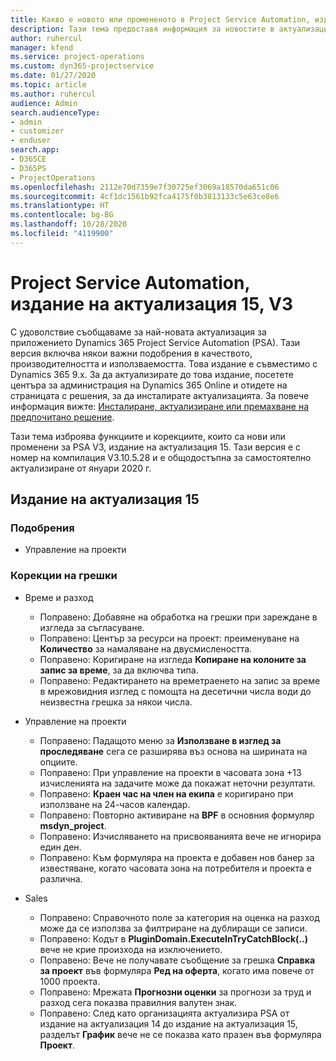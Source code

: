 ```yaml
---
title: Какво е новото или промененото в Project Service Automation, издание на актуализация 15, V3
description: Тази тема предоставя информация за новостите в актуализацията на Project Service Automation, издание 15, V3.
author: ruhercul
manager: kfend
ms.service: project-operations
ms.custom: dyn365-projectservice
ms.date: 01/27/2020
ms.topic: article
ms.author: ruhercul
audience: Admin
search.audienceType:
- admin
- customizer
- enduser
search.app:
- D365CE
- D365PS
- ProjectOperations
ms.openlocfilehash: 2112e70d7359e7f30725ef3069a18570da651c06
ms.sourcegitcommit: 4cf1dc1561b92fca4175f0b3813133c5e63ce8e6
ms.translationtype: HT
ms.contentlocale: bg-BG
ms.lasthandoff: 10/28/2020
ms.locfileid: "4119900"
---
```

# <a name="project-service-automation-update-release-15-v3"></a>Project Service Automation, издание на актуализация 15, V3

С удоволствие съобщаваме за най-новата актуализация за приложението Dynamics 365 Project Service Automation (PSA). Тази версия включва някои важни подобрения в качеството, производителността и използваемостта. Това издание е съвместимо с Dynamics 365 9.x. За да актуализирате до това издание, посетете центъра за администрация на Dynamics 365 Online и отидете на страницата с решения, за да инсталирате актуализацията. За повече информация вижте: [Инсталиране, актуализиране или премахване на предпочитано решение](https://docs.microsoft.com/power-platform/admin/install-remove-preferred-solution).

Тази тема изброява функциите и корекциите, които са нови или променени за PSA V3, издание на актуализация 15. Тази версия е с номер на компилация V3.10.5.28 и е общодостъпна за самостоятелно актуализиране от януари 2020 г.

## <a name="update-release-15"></a>Издание на актуализация 15 

### <a name="enhancements"></a>Подобрения

- Управление на проекти

### <a name="bug-fixes"></a>Корекции на грешки

- Време и разход

  - Поправено: Добавяне на обработка на грешки при зареждане в изгледа за съгласуване.
  - Поправено: Център за ресурси на проект: преименуване на **Количество** за намаляване на двусмислеността.
  - Поправено: Коригиране на изгледа **Копиране на колоните за запис за време**, за да включва типа.
  - Поправено: Редактирането на времетраенето на запис за време в мрежовидния изглед с помощта на десетични числа води до неизвестна грешка за някои числа.

- Управление на проекти

  - Поправено: Падащото меню за **Използване в изглед за проследяване** сега се разширява въз основа на ширината на опциите.
  - Поправено: При управление на проекти в часовата зона +13 изчисленията на задачите може да покажат неточни резултати.
  - Поправено: **Краен час на член на екипа** е коригирано при използване на 24-часов календар.
  - Поправено: Повторно активиране на **BPF** в основния формуляр **msdyn_project**.
  - Поправено: Изчисляването на присвояванията вече не игнорира един ден.
  - Поправено: Към формуляра на проекта е добавен нов банер за известяване, когато часовата зона на потребителя и проекта е различна.

- Sales

  - Поправено: Справочното поле за категория на оценка на разход може да се използва за филтриране на дублиращи се записи.
  - Поправено: Кодът в **PluginDomain.ExecuteInTryCatchBlock(..)** вече не крие произхода на изключението.
  - Поправено: Вече не получавате съобщение за грешка **Справка за проект** във формуляра **Ред на оферта**, когато има повече от 1000 проекта.
  - Поправено: Мрежата **Прогнозни оценки** за прогнози за труд и разход сега показва правилния валутен знак.
  - Поправено: След като организацията актуализира PSA от издание на актуализация 14 до издание на актуализация 15, разделът **График** вече не се показва като празен във формуляра **Проект**.
